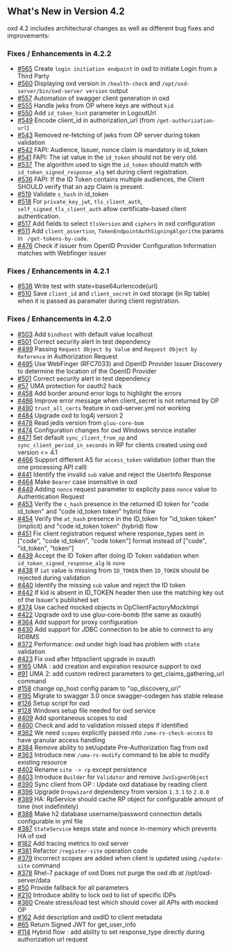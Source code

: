 ## What's New in Version 4.2

oxd 4.2 includes architectural changes as well as different bug fixes and improvements:

### Fixes / Enhancements in 4.2.2
- [#565](https://github.com/GluuFederation/oxd/issues/565) Create `login initiation endpoint` in oxd to initiate Login from a Third Party
- [#560](https://github.com/GluuFederation/oxd/issues/560) Displaying oxd version in `/health-check` and `/opt/oxd-server/bin/oxd-server version` output
- [#557](https://github.com/GluuFederation/oxd/issues/557) Automation of swagger client generation in oxd
- [#555](https://github.com/GluuFederation/oxd/issues/555) Handle jwks from OP where keys are without `kid`
- [#550](https://github.com/GluuFederation/oxd/issues/550) Add `id_token_hint` parameter in LogoutUrl
- [#549](https://github.com/GluuFederation/oxd/issues/549) Encode client_id in authorization_url (from `/get-authorization-url`)
- [#543](https://github.com/GluuFederation/oxd/issues/543) Removed re-fetching of jwks from OP server during token validation
- [#542](https://github.com/GluuFederation/oxd/issues/542) FAPI: Audience, Issuer, nonce claim is mandatory in id_token
- [#541](https://github.com/GluuFederation/oxd/issues/541) FAPI: The iat value in the `id_token` should not be very old.
- [#537](https://github.com/GluuFederation/oxd/issues/537) The algorithm used to sign the `id_token` should match with `id_token_signed_response_alg` set during client registration.
- [#536](https://github.com/GluuFederation/oxd/issues/536) FAPI: If the ID Token contains multiple audiences, the Client SHOULD verify that an azp Claim is present.
- [#519](https://github.com/GluuFederation/oxd/issues/519) Validate `s_hash` in id_token
- [#518](https://github.com/GluuFederation/oxd/issues/518) For `private_key_jwt`, `tls_client_auth`, `self_signed_tls_client_auth` allow certificate-based client authentication.
- [#517](https://github.com/GluuFederation/oxd/issues/517) Add fields to select `tlsVersion` and `ciphers` in oxd configuration
- [#511](https://github.com/GluuFederation/oxd/issues/511) Add `client_assertion`, `TokenEndpointAuthSigningAlgorithm` params in ` /get-tokens-by-code`.
- [#476](https://github.com/GluuFederation/oxd/issues/476) Check if issuer from OpenID Provider Configuration Information matches with Webfinger issuer

### Fixes / Enhancements in 4.2.1
- [#538](https://github.com/GluuFederation/oxd/issues/538) Write test with state=base64urlencode(url)
- [#510](https://github.com/GluuFederation/oxd/issues/510) Save `client_id` and `client_secret` in oxd storage (in Rp table) when it is passed as paramater during client registration.

### Fixes / Enhancements in 4.2.0
- [#503](https://github.com/GluuFederation/oxd/issues/503) Add `bindhost` with default value localhost
- [#501](https://github.com/GluuFederation/oxd/issues/501) Correct security alert in test dependency
- [#499](https://github.com/GluuFederation/oxd/issues/499) Passing `Request Object by Value` and `Request Object by Reference` in Authorization Request
- [#495](https://github.com/GluuFederation/oxd/issues/498) Use WebFinger (RFC7033) and OpenID Provider Issuer Discovery to determine the location of the OpenID Provider
- [#501](https://github.com/GluuFederation/oxd/issues/501) Correct security alert in test dependency
- [#57](https://github.com/GluuFederation/oxd/issues/57) UMA protection for oauth2 hack
- [#458](https://github.com/GluuFederation/oxd/issues/458) Add border around error logs to highlight the errors
- [#486](https://github.com/GluuFederation/oxd/issues/486) Improve error message when client_secret is not returned by OP
- [#490](https://github.com/GluuFederation/oxd/issues/490) `trust_all_certs` feature in oxd-server.yml not working
- [#484](https://github.com/GluuFederation/oxd/issues/484) Upgrade oxd to log4j version 2
- [#478](https://github.com/GluuFederation/oxd/issues/478) Read jedis version from `gluu-core-bom`
- [#474](https://github.com/GluuFederation/oxd/issues/474) Configuration changes for oxd Windows service installer
- [#471](https://github.com/GluuFederation/oxd/issues/471) Set default `sync_client_from_op` and `sync_client_period_in_seconds` in RP for clients created using oxd version <= 4.1
- [#466](https://github.com/GluuFederation/oxd/issues/466) Support different AS for `access_token` validation (other than the one processing API call)
- [#441](https://github.com/GluuFederation/oxd/issues/441) Identify the invalid `sub` value and reject the UserInfo Response
- [#464](https://github.com/GluuFederation/oxd/issues/464) Make `Bearer` case insensitive in oxd
- [#449](https://github.com/GluuFederation/oxd/issues/449) Adding `nonce` request parameter to explicity pass `nonce` value to Authentication Request
- [#453](https://github.com/GluuFederation/oxd/issues/453) Verify the `c_hash` presence in the returned ID token for "code id_token" and "code id_token token" hybrid flow
- [#454](https://github.com/GluuFederation/oxd/issues/454) Verify the `at_hash` presence in the ID_token for "id_token token" (implicit) and "code id_token token" (hybrid) flow
- [#451](https://github.com/GluuFederation/oxd/issues/451) Fix client registration request where response_types sent in ["code", "code id_token", "code token"] format instead of ["code", "id_token", "token"]
- [#439](https://github.com/GluuFederation/oxd/issues/439) Accept the ID Token after doing ID Token validation when `id_token_signed_response_alg` is `none`
- [#438](https://github.com/GluuFederation/oxd/issues/438) If `iat` value is missing from `ID_TOKEN` then `ID_TOKEN` should be rejected during validation
- [#440](https://github.com/GluuFederation/oxd/issues/440) Identify the missing `sub` value and reject the ID token
- [#442](https://github.com/GluuFederation/oxd/issues/442) If kid is absent in ID_TOKEN header then use the matching key out of the Issuer's published set
- [#374](https://github.com/GluuFederation/oxd/issues/374) Use cached mocked objects in OpClientFactoryMockImpl
- [#422](https://github.com/GluuFederation/oxd/issues/422) Upgrade oxd to use gluu-core-bomb (the same as oxauth)
- [#364](https://github.com/GluuFederation/oxd/issues/364) Add support for proxy configuration
- [#430](https://github.com/GluuFederation/oxd/issues/430) Add support for JDBC connection to be able to connect to any RDBMS
- [#372](https://github.com/GluuFederation/oxd/issues/372) Performance: oxd under high load has problem with `state` validation
- [#423](https://github.com/GluuFederation/oxd/issues/423) Fix oxd after httpsclient upgrade in oxauth
- [#165](https://github.com/GluuFederation/oxd/issues/165) UMA : add creation and expiration resource support to oxd
- [#91](https://github.com/GluuFederation/oxd/issues/91) UMA 2: add custom redirect parameters to get_claims_gathering_url command
- [#158](https://github.com/GluuFederation/oxd/issues/158) change op_host config param to "op_discovery_uri"
- [#195](https://github.com/GluuFederation/oxd/issues/195) Migrate to swagger 3.0 once swagger-codegen has stable release
- [#126](https://github.com/GluuFederation/oxd/issues/126) Setup script for oxd
- [#128](https://github.com/GluuFederation/oxd/issues/128) Windows setup file needed for oxd service
- [#409](https://github.com/GluuFederation/oxd/issues/409) Add spontaneous scopes to oxd
- [#400](https://github.com/GluuFederation/oxd/issues/400) Check and add to validation missed steps if identified
- [#362](https://github.com/GluuFederation/oxd/issues/362) We need `scopes` explicitly passed into `/uma-rs-check-access` to have granular access handling
- [#384](https://github.com/GluuFederation/oxd/issues/384) Remove ability to set/update Pre-Authorization flag from oxd
- [#363](https://github.com/GluuFederation/oxd/issues/363) Introduce new `/uma-rs-modify` command to be able to modify existing resource
- [#402](https://github.com/GluuFederation/oxd/issues/402) Rename `site -> rp` except persistence
- [#403](https://github.com/GluuFederation/oxd/issues/403) Introduce `Builder` for `Validator` and remove `JwsSignerObject`
- [#390](https://github.com/GluuFederation/oxd/issues/390) Sync client from OP : Update oxd database by reading client
- [#396](https://github.com/GluuFederation/oxd/issues/396) Upgrade `Dropwizard` dependency from version `1.3.1` to `2.0.0`
- [#389](https://github.com/GluuFederation/oxd/issues/389) HA: RpService should cache RP object for configurable amount of time (not indefinitely)
- [#388](https://github.com/GluuFederation/oxd/issues/388) Make h2 database username/password connection details configurable in yml file
- [#387](https://github.com/GluuFederation/oxd/issues/387) `StateService` keeps state and nonce in-memory which prevents HA of oxd
- [#182](https://github.com/GluuFederation/oxd/issues/182) Add tracing metrics to oxd server
- [#381](https://github.com/GluuFederation/oxd/issues/381) Refactor `/register-site` operation code
- [#379](https://github.com/GluuFederation/oxd/issues/379) Incorrect scopes are added when client is updated using `/update-site` command
- [#378](https://github.com/GluuFederation/oxd/issues/378) Rhel-7 package of oxd Does not purge the oxd db at /opt/oxd-server/data
- [#50](https://github.com/GluuFederation/oxd/issues/50) Provide fallback for all parameters
- [#210](https://github.com/GluuFederation/oxd/issues/210) Introduce ability to lock oxd to list of specific IDPs
- [#360](https://github.com/GluuFederation/oxd/issues/360) Create stress/load test which should cover all APIs with mocked OP
- [#162](https://github.com/GluuFederation/oxd/issues/162) Add description and oxdID to client metadata
- [#65](https://github.com/GluuFederation/oxd/issues/65) Return Signed JWT for get_user_info
- [#114](https://github.com/GluuFederation/oxd/issues/114) Hybrid flow : add ability to set response_type directly during authorization url request
